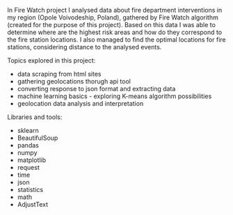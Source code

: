 In Fire Watch project I analysed data about fire department interventions in my region (Opole Voivodeship, Poland), gathered by Fire Watch algorithm (created for the purpose of this project).
Based on this data I was able to determine where are the highest risk areas and how do they correspond to the fire station locations.
I also managed to find the optimal locations for fire stations, considering distance to the analysed events.

Topics explored in this project:
- data scraping from html sites
- gathering geolocations thorugh api tool
- converting response to json format and extracting data
- machine learning basics - exploring K-means algorithm possibilities
- geolocation data analysis and interpretation

Libraries and tools:
- sklearn
- BeautifulSoup
- pandas
- numpy
- matplotlib
- request
- time
- json
- statistics
- math
- AdjustText
